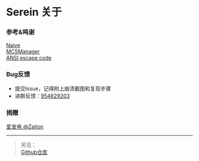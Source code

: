 # Serein 关于
### 参考&鸣谢
[Naive](https://www.minebbs.com/threads/bds-naive.4860/)  
[MCSManager](https://mcsmanager.com)  
[ANSI escape code](https://en.wikipedia.org/wiki/ANSI_escape_code#SGR_(Select_Graphic_Rendition)_parameters)

### Bug反馈
- 提交Issue，记得附上崩溃截图和复现步骤
- 进群反馈：[954829203](https://jq.qq.com/?_wv=1027&amp;k=XNZqPSPv)

### 捐赠
[爱发电 @Zaiton](https://afdian.net/@Zaiton)

---
>另见：  
[Github仓库](https://github.com/Zaitonn/Serein)